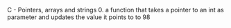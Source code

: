 C - Pointers, arrays and strings
0. a function that takes a pointer to an int as parameter and updates the value it points to to 98
